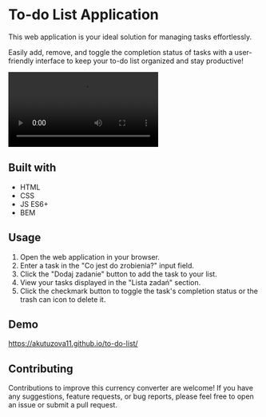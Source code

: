 # To-do List Application

This web application is your ideal solution for managing tasks effortlessly. 

Easily add, remove, and toggle the completion status of tasks with a user-friendly interface to keep your to-do list organized and stay productive!

![](https://github.com/akutuzova11/to-do-list/blob/main/images/gif%20for%20readme.mp4)

## Built with

  - HTML
  - CSS
  - JS ES6+
  - BEM

## Usage

1. Open the web application in your browser.
2. Enter a task in the "Co jest do zrobienia?" input field.
3. Click the "Dodaj zadanie" button to add the task to your list.
4. View your tasks displayed in the "Lista zadań" section.
5. Click the checkmark button to toggle the task's completion status or the trash can icon to delete it.

## Demo

https://akutuzova11.github.io/to-do-list/

## Contributing

Contributions to improve this currency converter are welcome! 
If you have any suggestions, feature requests, or bug reports, please feel free to open an issue or submit a pull request.
